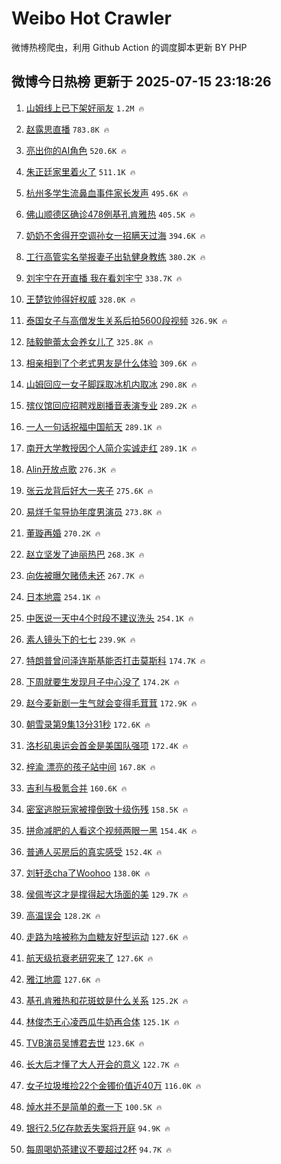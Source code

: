 # Weibo Hot Crawler 



微博热榜爬虫，利用 Github Action 的调度脚本更新 BY PHP 


## 微博今日热榜 更新于 2025-07-15 23:18:26 
1. [山姆线上已下架好丽友](https://s.weibo.com/weibo?q=%23%E5%B1%B1%E5%A7%86%E7%BA%BF%E4%B8%8A%E5%B7%B2%E4%B8%8B%E6%9E%B6%E5%A5%BD%E4%B8%BD%E5%8F%8B%23&t=31&band_rank=1&Refer=top) `1.2M 🔥` 

1. [赵露思直播](https://s.weibo.com/weibo?q=%E8%B5%B5%E9%9C%B2%E6%80%9D%E7%9B%B4%E6%92%AD&t=31&band_rank=2&Refer=top) `783.8K 🔥` 

1. [亮出你的AI角色](https://s.weibo.com/weibo?q=%23%E4%BA%AE%E5%87%BA%E4%BD%A0%E7%9A%84AI%E8%A7%92%E8%89%B2%23&t=31&band_rank=3&Refer=top) `520.6K 🔥` 

1. [朱正廷家里着火了](https://s.weibo.com/weibo?q=%E6%9C%B1%E6%AD%A3%E5%BB%B7%E5%AE%B6%E9%87%8C%E7%9D%80%E7%81%AB%E4%BA%86&t=31&band_rank=4&Refer=top) `511.1K 🔥` 

1. [杭州多学生流鼻血事件家长发声](https://s.weibo.com/weibo?q=%23%E6%9D%AD%E5%B7%9E%E5%A4%9A%E5%AD%A6%E7%94%9F%E6%B5%81%E9%BC%BB%E8%A1%80%E4%BA%8B%E4%BB%B6%E5%AE%B6%E9%95%BF%E5%8F%91%E5%A3%B0%23&t=31&band_rank=5&Refer=top) `495.6K 🔥` 

1. [佛山顺德区确诊478例基孔肯雅热](https://s.weibo.com/weibo?q=%23%E4%BD%9B%E5%B1%B1%E9%A1%BA%E5%BE%B7%E5%8C%BA%E7%A1%AE%E8%AF%8A478%E4%BE%8B%E5%9F%BA%E5%AD%94%E8%82%AF%E9%9B%85%E7%83%AD%23&t=31&band_rank=6&Refer=top) `405.5K 🔥` 

1. [奶奶不舍得开空调孙女一招瞒天过海](https://s.weibo.com/weibo?q=%23%E5%A5%B6%E5%A5%B6%E4%B8%8D%E8%88%8D%E5%BE%97%E5%BC%80%E7%A9%BA%E8%B0%83%E5%AD%99%E5%A5%B3%E4%B8%80%E6%8B%9B%E7%9E%92%E5%A4%A9%E8%BF%87%E6%B5%B7%23&t=31&band_rank=7&Refer=top) `394.6K 🔥` 

1. [工行高管实名举报妻子出轨健身教练](https://s.weibo.com/weibo?q=%23%E5%B7%A5%E8%A1%8C%E9%AB%98%E7%AE%A1%E5%AE%9E%E5%90%8D%E4%B8%BE%E6%8A%A5%E5%A6%BB%E5%AD%90%E5%87%BA%E8%BD%A8%E5%81%A5%E8%BA%AB%E6%95%99%E7%BB%83%23&t=31&band_rank=8&Refer=top) `380.2K 🔥` 

1. [刘宇宁在开直播 我在看刘宇宁](https://s.weibo.com/weibo?q=%E5%88%98%E5%AE%87%E5%AE%81%E5%9C%A8%E5%BC%80%E7%9B%B4%E6%92%AD%20%E6%88%91%E5%9C%A8%E7%9C%8B%E5%88%98%E5%AE%87%E5%AE%81&t=31&band_rank=9&Refer=top) `338.7K 🔥` 

1. [王楚钦帅得好权威](https://s.weibo.com/weibo?q=%E7%8E%8B%E6%A5%9A%E9%92%A6%E5%B8%85%E5%BE%97%E5%A5%BD%E6%9D%83%E5%A8%81&t=31&band_rank=10&Refer=top) `328.0K 🔥` 

1. [泰国女子与高僧发生关系后拍5600段视频](https://s.weibo.com/weibo?q=%23%E6%B3%B0%E5%9B%BD%E5%A5%B3%E5%AD%90%E4%B8%8E%E9%AB%98%E5%83%A7%E5%8F%91%E7%94%9F%E5%85%B3%E7%B3%BB%E5%90%8E%E6%8B%8D5600%E6%AE%B5%E8%A7%86%E9%A2%91%23&t=31&band_rank=11&Refer=top) `326.9K 🔥` 

1. [陆毅鲍蕾太会养女儿了](https://s.weibo.com/weibo?q=%E9%99%86%E6%AF%85%E9%B2%8D%E8%95%BE%E5%A4%AA%E4%BC%9A%E5%85%BB%E5%A5%B3%E5%84%BF%E4%BA%86&t=31&band_rank=12&Refer=top) `325.8K 🔥` 

1. [相亲相到了个老式男友是什么体验](https://s.weibo.com/weibo?q=%E7%9B%B8%E4%BA%B2%E7%9B%B8%E5%88%B0%E4%BA%86%E4%B8%AA%E8%80%81%E5%BC%8F%E7%94%B7%E5%8F%8B%E6%98%AF%E4%BB%80%E4%B9%88%E4%BD%93%E9%AA%8C&t=31&band_rank=13&Refer=top) `309.6K 🔥` 

1. [山姆回应一女子脚踩取冰机内取冰](https://s.weibo.com/weibo?q=%23%E5%B1%B1%E5%A7%86%E5%9B%9E%E5%BA%94%E4%B8%80%E5%A5%B3%E5%AD%90%E8%84%9A%E8%B8%A9%E5%8F%96%E5%86%B0%E6%9C%BA%E5%86%85%E5%8F%96%E5%86%B0%23&t=31&band_rank=14&Refer=top) `290.8K 🔥` 

1. [殡仪馆回应招聘戏剧播音表演专业](https://s.weibo.com/weibo?q=%23%E6%AE%A1%E4%BB%AA%E9%A6%86%E5%9B%9E%E5%BA%94%E6%8B%9B%E8%81%98%E6%88%8F%E5%89%A7%E6%92%AD%E9%9F%B3%E8%A1%A8%E6%BC%94%E4%B8%93%E4%B8%9A%23&t=31&band_rank=15&Refer=top) `289.2K 🔥` 

1. [一人一句话祝福中国航天](https://s.weibo.com/weibo?q=%23%E4%B8%80%E4%BA%BA%E4%B8%80%E5%8F%A5%E8%AF%9D%E7%A5%9D%E7%A6%8F%E4%B8%AD%E5%9B%BD%E8%88%AA%E5%A4%A9%23&t=31&band_rank=16&Refer=top) `289.1K 🔥` 

1. [南开大学教授因个人简介实诚走红](https://s.weibo.com/weibo?q=%23%E5%8D%97%E5%BC%80%E5%A4%A7%E5%AD%A6%E6%95%99%E6%8E%88%E5%9B%A0%E4%B8%AA%E4%BA%BA%E7%AE%80%E4%BB%8B%E5%AE%9E%E8%AF%9A%E8%B5%B0%E7%BA%A2%23&t=31&band_rank=17&Refer=top) `289.1K 🔥` 

1. [Alin开放点歌](https://s.weibo.com/weibo?q=%23Alin%E5%BC%80%E6%94%BE%E7%82%B9%E6%AD%8C%23&t=31&band_rank=18&Refer=top) `276.3K 🔥` 

1. [张云龙背后好大一夹子](https://s.weibo.com/weibo?q=%E5%BC%A0%E4%BA%91%E9%BE%99%E8%83%8C%E5%90%8E%E5%A5%BD%E5%A4%A7%E4%B8%80%E5%A4%B9%E5%AD%90&t=31&band_rank=19&Refer=top) `275.6K 🔥` 

1. [易烊千玺导协年度男演员](https://s.weibo.com/weibo?q=%23%E6%98%93%E7%83%8A%E5%8D%83%E7%8E%BA%E5%AF%BC%E5%8D%8F%E5%B9%B4%E5%BA%A6%E7%94%B7%E6%BC%94%E5%91%98%23&t=31&band_rank=20&Refer=top) `273.8K 🔥` 

1. [董璇再婚](https://s.weibo.com/weibo?q=%E8%91%A3%E7%92%87%E5%86%8D%E5%A9%9A&t=31&band_rank=21&Refer=top) `270.2K 🔥` 

1. [赵立坚发了迪丽热巴](https://s.weibo.com/weibo?q=%23%E8%B5%B5%E7%AB%8B%E5%9D%9A%E5%8F%91%E4%BA%86%E8%BF%AA%E4%B8%BD%E7%83%AD%E5%B7%B4%23&t=31&band_rank=22&Refer=top) `268.3K 🔥` 

1. [向佐被曝欠赌债未还](https://s.weibo.com/weibo?q=%23%E5%90%91%E4%BD%90%E8%A2%AB%E6%9B%9D%E6%AC%A0%E8%B5%8C%E5%80%BA%E6%9C%AA%E8%BF%98%23&t=31&band_rank=23&Refer=top) `267.7K 🔥` 

1. [日本地震](https://s.weibo.com/weibo?q=%E6%97%A5%E6%9C%AC%E5%9C%B0%E9%9C%87&t=31&band_rank=24&Refer=top) `254.1K 🔥` 

1. [中医说一天中4个时段不建议洗头](https://s.weibo.com/weibo?q=%23%E4%B8%AD%E5%8C%BB%E8%AF%B4%E4%B8%80%E5%A4%A9%E4%B8%AD4%E4%B8%AA%E6%97%B6%E6%AE%B5%E4%B8%8D%E5%BB%BA%E8%AE%AE%E6%B4%97%E5%A4%B4%23&t=31&band_rank=25&Refer=top) `254.1K 🔥` 

1. [素人镜头下的七七](https://s.weibo.com/weibo?q=%23%E7%B4%A0%E4%BA%BA%E9%95%9C%E5%A4%B4%E4%B8%8B%E7%9A%84%E4%B8%83%E4%B8%83%23&t=31&band_rank=26&Refer=top) `239.9K 🔥` 

1. [特朗普曾问泽连斯基能否打击莫斯科](https://s.weibo.com/weibo?q=%23%E7%89%B9%E6%9C%97%E6%99%AE%E6%9B%BE%E9%97%AE%E6%B3%BD%E8%BF%9E%E6%96%AF%E5%9F%BA%E8%83%BD%E5%90%A6%E6%89%93%E5%87%BB%E8%8E%AB%E6%96%AF%E7%A7%91%23&t=31&band_rank=27&Refer=top) `174.7K 🔥` 

1. [下周就要生发现月子中心没了](https://s.weibo.com/weibo?q=%23%E4%B8%8B%E5%91%A8%E5%B0%B1%E8%A6%81%E7%94%9F%E5%8F%91%E7%8E%B0%E6%9C%88%E5%AD%90%E4%B8%AD%E5%BF%83%E6%B2%A1%E4%BA%86%23&t=31&band_rank=28&Refer=top) `174.2K 🔥` 

1. [赵今麦新剧一生气就会变得毛茸茸](https://s.weibo.com/weibo?q=%E8%B5%B5%E4%BB%8A%E9%BA%A6%E6%96%B0%E5%89%A7%E4%B8%80%E7%94%9F%E6%B0%94%E5%B0%B1%E4%BC%9A%E5%8F%98%E5%BE%97%E6%AF%9B%E8%8C%B8%E8%8C%B8&t=31&band_rank=29&Refer=top) `172.9K 🔥` 

1. [朝雪录第9集13分31秒](https://s.weibo.com/weibo?q=%E6%9C%9D%E9%9B%AA%E5%BD%95%E7%AC%AC9%E9%9B%8613%E5%88%8631%E7%A7%92&t=31&band_rank=30&Refer=top) `172.6K 🔥` 

1. [洛杉矶奥运会首金是美国队强项](https://s.weibo.com/weibo?q=%23%E6%B4%9B%E6%9D%89%E7%9F%B6%E5%A5%A5%E8%BF%90%E4%BC%9A%E9%A6%96%E9%87%91%E6%98%AF%E7%BE%8E%E5%9B%BD%E9%98%9F%E5%BC%BA%E9%A1%B9%23&t=31&band_rank=31&Refer=top) `172.4K 🔥` 

1. [梓渝 漂亮的孩子站中间](https://s.weibo.com/weibo?q=%E6%A2%93%E6%B8%9D%20%E6%BC%82%E4%BA%AE%E7%9A%84%E5%AD%A9%E5%AD%90%E7%AB%99%E4%B8%AD%E9%97%B4&t=31&band_rank=32&Refer=top) `167.8K 🔥` 

1. [吉利与极氪合并](https://s.weibo.com/weibo?q=%23%E5%90%89%E5%88%A9%E4%B8%8E%E6%9E%81%E6%B0%AA%E5%90%88%E5%B9%B6%23&t=31&band_rank=33&Refer=top) `160.6K 🔥` 

1. [密室逃脱玩家被撞倒致十级伤残](https://s.weibo.com/weibo?q=%23%E5%AF%86%E5%AE%A4%E9%80%83%E8%84%B1%E7%8E%A9%E5%AE%B6%E8%A2%AB%E6%92%9E%E5%80%92%E8%87%B4%E5%8D%81%E7%BA%A7%E4%BC%A4%E6%AE%8B%23&t=31&band_rank=34&Refer=top) `158.5K 🔥` 

1. [拼命减肥的人看这个视频两眼一黑](https://s.weibo.com/weibo?q=%23%E6%8B%BC%E5%91%BD%E5%87%8F%E8%82%A5%E7%9A%84%E4%BA%BA%E7%9C%8B%E8%BF%99%E4%B8%AA%E8%A7%86%E9%A2%91%E4%B8%A4%E7%9C%BC%E4%B8%80%E9%BB%91%23&t=31&band_rank=35&Refer=top) `154.4K 🔥` 

1. [普通人买房后的真实感受](https://s.weibo.com/weibo?q=%E6%99%AE%E9%80%9A%E4%BA%BA%E4%B9%B0%E6%88%BF%E5%90%8E%E7%9A%84%E7%9C%9F%E5%AE%9E%E6%84%9F%E5%8F%97&t=31&band_rank=36&Refer=top) `152.4K 🔥` 

1. [刘轩丞cha了Woohoo](https://s.weibo.com/weibo?q=%E5%88%98%E8%BD%A9%E4%B8%9Echa%E4%BA%86Woohoo&t=31&band_rank=37&Refer=top) `138.0K 🔥` 

1. [侯佩岑这才是撑得起大场面的美](https://s.weibo.com/weibo?q=%E4%BE%AF%E4%BD%A9%E5%B2%91%E8%BF%99%E6%89%8D%E6%98%AF%E6%92%91%E5%BE%97%E8%B5%B7%E5%A4%A7%E5%9C%BA%E9%9D%A2%E7%9A%84%E7%BE%8E&t=31&band_rank=38&Refer=top) `129.7K 🔥` 

1. [高温误会](https://s.weibo.com/weibo?q=%E9%AB%98%E6%B8%A9%E8%AF%AF%E4%BC%9A&t=31&band_rank=39&Refer=top) `128.2K 🔥` 

1. [走路为啥被称为血糖友好型运动](https://s.weibo.com/weibo?q=%23%E8%B5%B0%E8%B7%AF%E4%B8%BA%E5%95%A5%E8%A2%AB%E7%A7%B0%E4%B8%BA%E8%A1%80%E7%B3%96%E5%8F%8B%E5%A5%BD%E5%9E%8B%E8%BF%90%E5%8A%A8%23&t=31&band_rank=40&Refer=top) `127.6K 🔥` 

1. [航天级抗衰老研究来了](https://s.weibo.com/weibo?q=%23%E8%88%AA%E5%A4%A9%E7%BA%A7%E6%8A%97%E8%A1%B0%E8%80%81%E7%A0%94%E7%A9%B6%E6%9D%A5%E4%BA%86%23&t=31&band_rank=41&Refer=top) `127.6K 🔥` 

1. [雅江地震](https://s.weibo.com/weibo?q=%E9%9B%85%E6%B1%9F%E5%9C%B0%E9%9C%87&t=31&band_rank=42&Refer=top) `127.6K 🔥` 

1. [基孔肯雅热和花斑蚊是什么关系](https://s.weibo.com/weibo?q=%23%E5%9F%BA%E5%AD%94%E8%82%AF%E9%9B%85%E7%83%AD%E5%92%8C%E8%8A%B1%E6%96%91%E8%9A%8A%E6%98%AF%E4%BB%80%E4%B9%88%E5%85%B3%E7%B3%BB%23&t=31&band_rank=43&Refer=top) `125.2K 🔥` 

1. [林俊杰王心凌西瓜牛奶再合体](https://s.weibo.com/weibo?q=%E6%9E%97%E4%BF%8A%E6%9D%B0%E7%8E%8B%E5%BF%83%E5%87%8C%E8%A5%BF%E7%93%9C%E7%89%9B%E5%A5%B6%E5%86%8D%E5%90%88%E4%BD%93&t=31&band_rank=44&Refer=top) `125.1K 🔥` 

1. [TVB演员吴博君去世](https://s.weibo.com/weibo?q=%23TVB%E6%BC%94%E5%91%98%E5%90%B4%E5%8D%9A%E5%90%9B%E5%8E%BB%E4%B8%96%23&t=31&band_rank=45&Refer=top) `123.6K 🔥` 

1. [长大后才懂了大人开会的意义](https://s.weibo.com/weibo?q=%23%E9%95%BF%E5%A4%A7%E5%90%8E%E6%89%8D%E6%87%82%E4%BA%86%E5%A4%A7%E4%BA%BA%E5%BC%80%E4%BC%9A%E7%9A%84%E6%84%8F%E4%B9%89%23&t=31&band_rank=46&Refer=top) `122.7K 🔥` 

1. [女子垃圾堆捡22个金镯价值近40万](https://s.weibo.com/weibo?q=%23%E5%A5%B3%E5%AD%90%E5%9E%83%E5%9C%BE%E5%A0%86%E6%8D%A122%E4%B8%AA%E9%87%91%E9%95%AF%E4%BB%B7%E5%80%BC%E8%BF%9140%E4%B8%87%23&t=31&band_rank=47&Refer=top) `116.0K 🔥` 

1. [焯水并不是简单的煮一下](https://s.weibo.com/weibo?q=%E7%84%AF%E6%B0%B4%E5%B9%B6%E4%B8%8D%E6%98%AF%E7%AE%80%E5%8D%95%E7%9A%84%E7%85%AE%E4%B8%80%E4%B8%8B&t=31&band_rank=48&Refer=top) `100.5K 🔥` 

1. [银行2.5亿存款丢失案将开庭](https://s.weibo.com/weibo?q=%23%E9%93%B6%E8%A1%8C2.5%E4%BA%BF%E5%AD%98%E6%AC%BE%E4%B8%A2%E5%A4%B1%E6%A1%88%E5%B0%86%E5%BC%80%E5%BA%AD%23&t=31&band_rank=49&Refer=top) `94.9K 🔥` 

1. [每周喝奶茶建议不要超过2杯](https://s.weibo.com/weibo?q=%23%E6%AF%8F%E5%91%A8%E5%96%9D%E5%A5%B6%E8%8C%B6%E5%BB%BA%E8%AE%AE%E4%B8%8D%E8%A6%81%E8%B6%85%E8%BF%872%E6%9D%AF%23&t=31&band_rank=50&Refer=top) `94.7K 🔥` 

